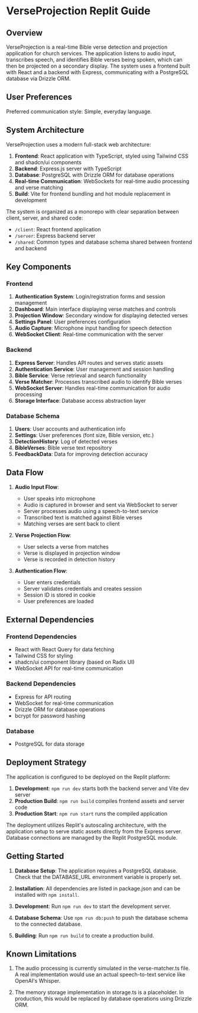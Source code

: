 # VerseProjection Replit Guide

## Overview

VerseProjection is a real-time Bible verse detection and projection application for church services. The application listens to audio input, transcribes speech, and identifies Bible verses being spoken, which can then be projected on a secondary display. The system uses a frontend built with React and a backend with Express, communicating with a PostgreSQL database via Drizzle ORM.

## User Preferences

Preferred communication style: Simple, everyday language.

## System Architecture

VerseProjection uses a modern full-stack web architecture:

1. **Frontend**: React application with TypeScript, styled using Tailwind CSS and shadcn/ui components
2. **Backend**: Express.js server with TypeScript
3. **Database**: PostgreSQL with Drizzle ORM for database operations
4. **Real-time Communication**: WebSockets for real-time audio processing and verse matching
5. **Build**: Vite for frontend bundling and hot module replacement in development

The system is organized as a monorepo with clear separation between client, server, and shared code:
- `/client`: React frontend application
- `/server`: Express backend server
- `/shared`: Common types and database schema shared between frontend and backend

## Key Components

### Frontend

1. **Authentication System**: Login/registration forms and session management
2. **Dashboard**: Main interface displaying verse matches and controls
3. **Projection Window**: Secondary window for displaying detected verses
4. **Settings Panel**: User preferences configuration
5. **Audio Capture**: Microphone input handling for speech detection
6. **WebSocket Client**: Real-time communication with the server

### Backend

1. **Express Server**: Handles API routes and serves static assets
2. **Authentication Service**: User management and session handling
3. **Bible Service**: Verse retrieval and search functionality
4. **Verse Matcher**: Processes transcribed audio to identify Bible verses
5. **WebSocket Server**: Handles real-time communication for audio processing
6. **Storage Interface**: Database access abstraction layer

### Database Schema

1. **Users**: User accounts and authentication info
2. **Settings**: User preferences (font size, Bible version, etc.)
3. **DetectionHistory**: Log of detected verses
4. **BibleVerses**: Bible verse text repository
5. **FeedbackData**: Data for improving detection accuracy

## Data Flow

1. **Audio Input Flow**:
   - User speaks into microphone
   - Audio is captured in browser and sent via WebSocket to server
   - Server processes audio using a speech-to-text service
   - Transcribed text is matched against Bible verses
   - Matching verses are sent back to client

2. **Verse Projection Flow**:
   - User selects a verse from matches
   - Verse is displayed in projection window
   - Verse is recorded in detection history

3. **Authentication Flow**:
   - User enters credentials
   - Server validates credentials and creates session
   - Session ID is stored in cookie
   - User preferences are loaded

## External Dependencies

### Frontend Dependencies
- React with React Query for data fetching
- Tailwind CSS for styling
- shadcn/ui component library (based on Radix UI)
- WebSocket API for real-time communication

### Backend Dependencies
- Express for API routing
- WebSocket for real-time communication
- Drizzle ORM for database operations
- bcrypt for password hashing

### Database
- PostgreSQL for data storage

## Deployment Strategy

The application is configured to be deployed on the Replit platform:

1. **Development**: `npm run dev` starts both the backend server and Vite dev server
2. **Production Build**: `npm run build` compiles frontend assets and server code
3. **Production Start**: `npm run start` runs the compiled application

The deployment utilizes Replit's autoscaling architecture, with the application setup to serve static assets directly from the Express server. Database connections are managed by the Replit PostgreSQL module.

## Getting Started

1. **Database Setup**: The application requires a PostgreSQL database. Check that the DATABASE_URL environment variable is properly set.

2. **Installation**: All dependencies are listed in package.json and can be installed with `npm install`.

3. **Development**: Run `npm run dev` to start the development server.

4. **Database Schema**: Use `npm run db:push` to push the database schema to the connected database.

5. **Building**: Run `npm run build` to create a production build.

## Known Limitations

1. The audio processing is currently simulated in the verse-matcher.ts file. A real implementation would use an actual speech-to-text service like OpenAI's Whisper.

2. The memory storage implementation in storage.ts is a placeholder. In production, this would be replaced by database operations using Drizzle ORM.